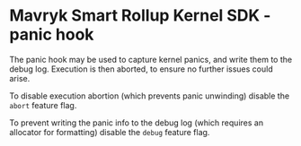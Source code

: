 # Mavryk Smart Rollup Kernel SDK - panic hook

The panic hook may be used to capture kernel panics, and write them to the debug log. Execution is then aborted, to ensure no further issues could arise.

To disable execution abortion (which prevents panic unwinding) disable the `abort` feature flag.

To prevent writing the panic info to the debug log (which requires an allocator for formatting) disable the `debug` feature flag.
